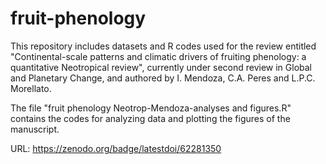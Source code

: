 # fruit-phenology

This repository includes datasets and R codes used for the review entitled "Continental-scale patterns and climatic drivers of fruiting phenology: a quantitative Neotropical review",
currently under second review  in Global and Planetary Change, and authored by I. Mendoza, C.A. Peres and L.P.C. Morellato.

The file "fruit phenology Neotrop-Mendoza-analyses and figures.R" contains the codes for analyzing data and plotting the figures of the manuscript.

URL: https://zenodo.org/badge/latestdoi/62281350
